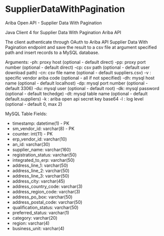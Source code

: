 # SupplierDataWithPagination
Ariba Open API - Supplier Data With Pagination

Java Client 4 for Supplier Data With Pagination Ariba API

The client authenticate through OAuth to Ariba API Supplier Data With Pagination endpoint and save the result to a csv file at argument specified path and insert records to a MySQL database.

Arguments:
-ph: proxy host (optional - default direct)
-pp: proxy port number (optional - default direct)
-cp: csv path (optional - default user download path)
-cn: csv file name (optional - default suppliers.csv)
-v : specific vendor ariba code (optional - all if not specified)
-dh: mysql host name (optional - default localhost)
-dp: mysql port number (optional - default 3306)
-du: mysql user (optional - default root)
-dk: mysql password (optional - default techedge)
-dt: mysql table name (optional - default default.suppliers)
-k : ariba open api secret key base64
-l : log level (optional - default 0, max 2)

MySQL Table Fields:
- timestamp: datetime(1) - PK
- sm_vendor_id: varchar(8) - PK
- counter: int(11) - PK
- erp_vendor_id: varchar(10)
- an_id: varchar(30)
- supplier_name: varchar(160)
- registration_status: varchar(50)
- integrated_to_erp: varchar(50)
- address_line_1: varchar(50)
- address_line_2: varchar(50)
- address_line_3: varchar(50)
- address_city: varchar(45)
- address_country_code:  varchar(3)
- address_region_code:  varchar(3)
- address_po_box:  varchar(50)
- address_postal_code:  varchar(50)
- qualification_status:  varchar(50)
- preferred_status:  varchar(1)
- category:  varchar(20)
- region:  varchar(4)
- business_unit:  varchar(4)
